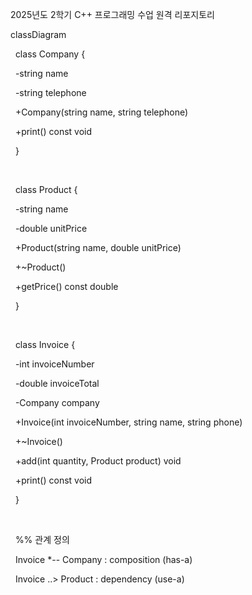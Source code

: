 2025년도 2학기 C++ 프로그래밍 수업 원격 리포지토리



classDiagram

&nbsp;   class Company {

&nbsp;       -string name

&nbsp;       -string telephone

&nbsp;       +Company(string name, string telephone)

&nbsp;       +print() const void

&nbsp;   }

&nbsp;   

&nbsp;   class Product {

&nbsp;       -string name

&nbsp;       -double unitPrice

&nbsp;       +Product(string name, double unitPrice)

&nbsp;       +~Product()

&nbsp;       +getPrice() const double

&nbsp;   }

&nbsp;   

&nbsp;   class Invoice {

&nbsp;       -int invoiceNumber

&nbsp;       -double invoiceTotal

&nbsp;       -Company company

&nbsp;       +Invoice(int invoiceNumber, string name, string phone)

&nbsp;       +~Invoice()

&nbsp;       +add(int quantity, Product product) void

&nbsp;       +print() const void

&nbsp;   }

&nbsp;   

&nbsp;   %% 관계 정의

&nbsp;   Invoice \*-- Company : composition (has-a)

&nbsp;   Invoice ..> Product : dependency (use-a)

&nbsp;   



